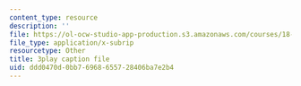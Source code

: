 ```yaml
---
content_type: resource
description: ''
file: https://ol-ocw-studio-app-production.s3.amazonaws.com/courses/18-085-computational-science-and-engineering-i-fall-2008/ddd0470d0bb76968655728406ba7e2b4_V5EjSvx1vw0.srt
file_type: application/x-subrip
resourcetype: Other
title: 3play caption file
uid: ddd0470d-0bb7-6968-6557-28406ba7e2b4
---
```

